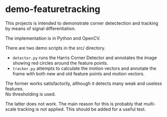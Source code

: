 # demo-featuretracking

This projects is intended to demonstrate 
corner detectection and tracking by means
of signal differentiation.

The implementation is in Python and OpenCV.

There are two demo scripts in the src/ directory.

+ `detector.py` runs the Harris Corner Detector
  and annotates the image showing red circles 
  around the feature points. 
+ `tracker.py` attempts to calculate the motion
  vectors and annotate the frame with both new
  and old feature points and motion vectors.

The former works satisfactorily, although it 
detects many weak and useless features.  
No thresholding is used.

The latter does not work.  The main reason for
this is probably that multi-scale tracking is 
not applied.  This should be added for a useful
test.
